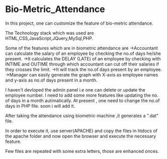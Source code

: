 # Bio-Metric_Attendance
In this project, one can customize the feature of bio-metric attendance.

The Technology stack which was used are HTML,CSS,JavaScript,JQuery,MySql,PHP.

Some of the features which are in  biometric attendance are                                                                               ->Accountant can calculate the salary of an employee by checking the no.of days he/she present. 		                                       ->It calculates the DELAY (LATE) of an employee by checking with INTIME and OUTIME through which accountant can cut off their salaries if they crosses the limit.
->It will track the no.of days present by an employee.
->Manager can easily generate the graph with X-axis as employee names and y-axis as no.of days present in a month.

I haven't devloped the admin panel i.e one can delete or update the employee number. I need to add some more features like updating the no. of days in a month autimatically. At present , one need to change the no.of days in PHP file.
soon i will add it.


After taking the attendance using biometric-machine ,it generates a  ".dat" file.

In order to execute it, use server(APACHE) and copy the files in htdocs of the apache folder and now open the browser and execute the necessary feature.

Few files are repeated with some extra letters, those are enhanced onces.


